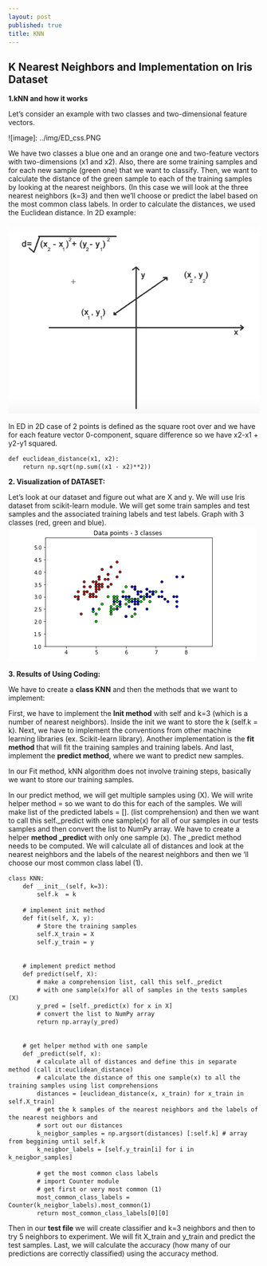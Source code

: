 ```yaml
---
layout: post
published: true
title: KNN
---
```


## K Nearest Neighbors and Implementation on Iris Dataset



**1.kNN and how it works**

Let’s consider an example with two classes and two-dimensional feature vectors.

![image]: ../img/ED_css.PNG

We have two classes a blue one and an orange one and two-feature vectors with two-dimensions (x1 and x2).  Also, there are some training samples and for each new sample (green one) that we want to classify. Then, we want to calculate the distance of the green sample to each of the training samples by looking at the nearest neighbors. (In this case we will look at the three nearest neighbors (k=3) and then we’ll choose or predict the label based on the most common class labels.
In order to calculate the distances, we used the Euclidean distance.  In 2D example:

![image](https://github.com/ivaben/Ivana-dashboard.github.io/blob/master/img/ED_css.PNG)

In ED in 2D case of 2 points is defined as the square root over and we have for each feature vector 0-component, square difference so we have x2-x1 + y2-y1 squared.

~~~
def euclidean_distance(x1, x2):
    return np.sqrt(np.sum((x1 - x2)**2))
~~~


**2. Visualization of DATASET:**

Let’s look at our dataset and figure out what are X and y. We will use Iris dataset from scikit-learn module.
We will get some train samples and test samples and the associated training labels and test labels. 
Graph with 3 classes (red, green and blue).
![image](https://github.com/ivaben/Ivana-dashboard.github.io/blob/master/img/data_points.PNG)

**3. Results of Using Coding:**

We have to create a **class KNN** and then the methods that we want to implement:

First, we have to implement the **Init method** with self and k=3 (which is a number of nearest neighbors). Inside the init we want to store the k (self.k = k).
Next, we have to implement the conventions from other machine learning libraries (ex. Scikit-learn library).
Another implementation is the **fit method** that will fit the training samples and training labels.
And last, implement the **predict method**, where we want to predict new samples.

In our Fit method, kNN algorithm does not involve training steps, basically we want to store our training samples.

In our predict method, we will get multiple samples using (X). We will write helper method = so we want to do this for each of the samples. We will make list of the predicted labels = []. (list comprehension) and then we want to call this self._predict with one sample(x) for all of our samples in our tests samples and then convert the list to NumPy array. 
We have to create a helper **method _predict** with only one sample (x).
The _predict method needs to be computed. We will calculate all of distances and look at the nearest neighbors and the labels of the nearest neighbors and then we ‘ll choose our most common class label (1). 

~~~
class KNN:
    def __init__(self, k=3):
        self.k  = k
    
    # implement init method
    def fit(self, X, y):
        # Store the training samples
        self.X_train = X
        self.y_train = y


    # implement predict method
    def predict(self, X):
        # make a comprehension list, call this self._predict 
        # with one sample(x)for all of samples in the tests samples (X)
        y_pred = [self._predict(x) for x in X]
        # convert the list to NumPy array
        return np.array(y_pred)


    # get helper method with one sample
    def _predict(self, x):
        # calculate all of distances and define this in separate method (call it:euclidean_distance)
        # calculate the distance of this one sample(x) to all the training samples using list comprehensions
        distances = [euclidean_distance(x, x_train) for x_train in self.X_train]
        # get the k samples of the nearest neighbors and the labels of the nearest neighbors and
        # sort out our distances
        k_neigbor_samples = np.argsort(distances) [:self.k] # array from beggining until self.k
        k_neigbor_labels = [self.y_train[i] for i in k_neigbor_samples]

        # get the most common class labels
        # import Counter module
        # get first or very most common (1)
        most_common_class_labels = Counter(k_neigbor_labels).most_common(1)
        return most_common_class_labels[0][0]
~~~


Then in our **test file** we will create classifier and k=3 neighbors and then to try 5 neighbors to experiment. We will fit X_train and y_train and predict the test samples.  Last, we will calculate the accuracy (how many of our predictions are correctly classified) using the accuracy method.






